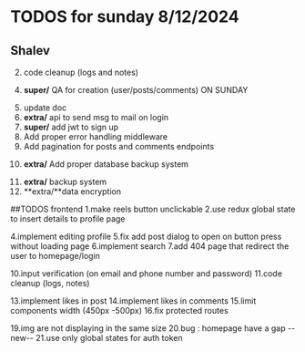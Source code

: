 # TODOS for sunday 8/12/2024
## Shalev
<!-- 1. add error handling -->
2. code cleanup (logs and notes)
<!-- 3. add followers -->
   <!-- 4. add likes to comments -->
   <!-- 4. manage jwt data (better) -->
4. **super/** QA for creation (user/posts/comments) ON SUNDAY
<!-- 6. manage "morgan" better -->
5. update doc
   <!-- 7. remove unnecessary lib -->
   <!-- 8. fix login bug -->
6. **extra/** api to send msg to mail on login
   <!-- 11. **super/** make route for user by id -->
   <!-- 10. cleanup db -->
   <!-- 11. deploy NO -->
   <!-- 12. auth with domain -->
   <!-- 13. add better dummy data NO -->
   <!-- 14. remove mongodb errors -->
   <!-- 15. better encrypt jwt -->
7. **super/** add jwt to sign up
8. Add proper error handling middleware
9. Add pagination for posts and comments endpoints
<!-- 19. Implement proper MongoDB indexing NO -->
10. **extra/** Add proper database backup system
<!-- 21. add input validation (Reference: Backend/middleware/validator.js, lines 1-56) happens on frontend -->
11. **extra/** backup system
12. **extra/**data encryption
    <!-- 24. add get post by userid -->
    <!-- 25. add find user by username (img and name and id) -->
##TODOS frontend
1.make reels button unclickable
2.use redux global state to insert details to profile page
<!-- 3.make component for viewing posts in a grid -->
4.implement editing profile
5.fix add post dialog to open on button press without loading page
6.implement search
7.add 404 page that redirect the user to homepage/login
<!-- 8.fix sign up to take email and phone number -->
<!-- 9.fix sign up so the user cant click next without filling the inputs -->
10.input verification (on email and phone number and password)
11.code cleanup (logs, notes)
<!-- 12.add throbber where ever needed -->
13.implement likes in post
14.implement likes in comments
15.limit components width (450px -500px)
16.fix protected routes
<!-- 17.fix global state on refresh -->
<!-- 18.bug : making comment send wrong id in the authorId -->
19.img are not displaying in the same size
20.bug : homepage have a gap
--new--
21.use only global states for auth token
<!-- 22.handle refreshes to get token from session storage (the only time session storage is allowed) -->
<!-- 23.handle unauthorize 401 (to logout) immediately (before the refresh) -->
<!-- 24.fix comments not updating -->
<!-- 25.fix bgc -->